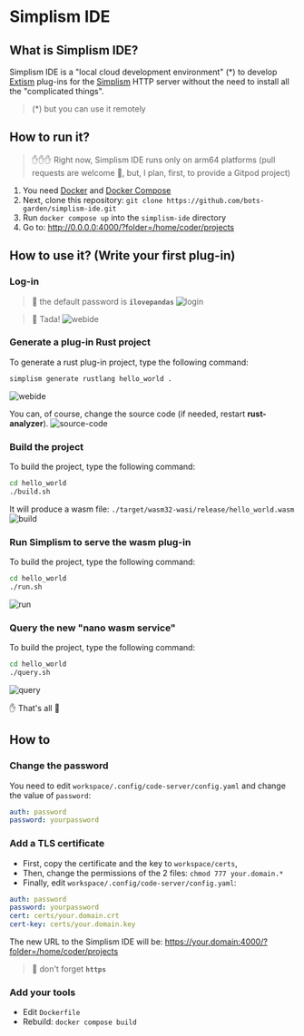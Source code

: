 # Simplism IDE

## What is Simplism IDE?

Simplism IDE is a "local cloud development environment" (*) to develop [Extism](https://extism.org/) plug-ins for the [Simplism](https://github.com/bots-garden/simplism#simplism-a-tiny-http-server-for-extism-plug-ins) HTTP server without the need to install all the "complicated things".

> (*) but you can use it remotely

## How to run it?

> ✋✋✋ Right now, Simplism IDE runs only on arm64 platforms (pull requests are welcome 🤗, but, I plan, first, to provide a Gitpod project)

1. You need [Docker](https://www.docker.com/) and [Docker Compose](https://docs.docker.com/compose/)
2. Next, clone this repository: `git clone https://github.com/bots-garden/simplism-ide.git`
3. Run `docker compose up` into the `simplism-ide` directory
4. Go to: http://0.0.0.0:4000/?folder=/home/coder/projects

## How to use it? (Write your first plug-in)

### Log-in
> 👋 the default password is **`ilovepandas`**
![login](imgs/01-log-in.png "login")

> 🎉 Tada!
![webide](imgs/02-web-ide.png "webide")

### Generate a plug-in Rust project

To generate a rust plug-in project, type the following command:
```bash
simplism generate rustlang hello_world .
```
![webide](imgs/03-generate.png "generate")

You can, of course, change the source code (if needed, restart **rust-analyzer**).
![source-code](imgs/04-source-code.png "source-code")

### Build the project

To build the project, type the following command:
```bash
cd hello_world
./build.sh
```
It will produce a wasm file: `./target/wasm32-wasi/release/hello_world.wasm`
![build](imgs/05-build.png "build")

### Run Simplism to serve the wasm plug-in

To build the project, type the following command:
```bash
cd hello_world
./run.sh
```
![run](imgs/06-run.png "run")

### Query the new "nano wasm service"

To build the project, type the following command:
```bash
cd hello_world
./query.sh
```
![query](imgs/07-query.png "query")

✋ That's all 🤗

## How to

### Change the password

You need to edit `workspace/.config/code-server/config.yaml` and change the value of `password`:

```yaml
auth: password
password: yourpassword
```

### Add a TLS certificate

- First, copy the certificate and the key to `workspace/certs`, 
- Then, change the permissions of the 2 files: `chmod 777 your.domain.*`
- Finally, edit `workspace/.config/code-server/config.yaml`:

```yaml
auth: password
password: yourpassword
cert: certs/your.domain.crt
cert-key: certs/your.domain.key
```

The new URL to the Simplism IDE will be: https://your.domain:4000/?folder=/home/coder/projects

> 👋 don't forget **`https`**

### Add your tools

- Edit `Dockerfile`
- Rebuild: `docker compose build`
